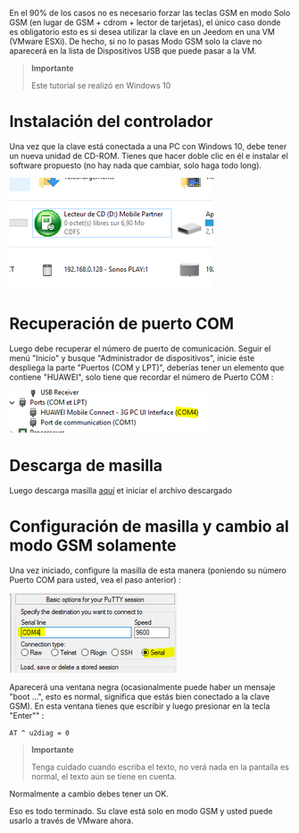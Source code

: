 En el 90% de los casos no es necesario forzar las teclas GSM en modo
Solo GSM (en lugar de GSM + cdrom + lector de tarjetas), el único caso
donde es obligatorio esto es si desea utilizar la clave en un
Jeedom en una VM (VMware ESXi). De hecho, si no lo pasas
Modo GSM solo la clave no aparecerá en la lista de
Dispositivos USB que puede pasar a la VM.

> **Importante**
>
> Este tutorial se realizó en Windows 10

Instalación del controlador 
========================

Una vez que la clave está conectada a una PC con Windows 10, debe tener un
nueva unidad de CD-ROM. Tienes que hacer doble clic en él e instalar el
software propuesto (no hay nada que cambiar, solo haga todo
long).

![gsmonly](images/gsmonly.PNG)

Recuperación de puerto COM 
========================

Luego debe recuperar el número de puerto de comunicación. Seguir
el menú "Inicio" y busque "Administrador de dispositivos", inicie
éste despliega la parte "Puertos (COM y LPT)", deberías tener
un elemento que contiene "HUAWEI", solo tiene que recordar el número de
Puerto COM :

![gsmonly2](images/gsmonly2.PNG)

Descarga de masilla 
=======================

Luego descarga masilla
[aquí](https://the.earth.li/~sgtatham/putty/latest/x86/putty.exe) et
iniciar el archivo descargado

Configuración de masilla y cambio al modo GSM solamente 
=======================================================

Una vez iniciado, configure la masilla de esta manera (poniendo su número
Puerto COM para usted, vea el paso anterior) :

![gsmonly3](images/gsmonly3.PNG)

Aparecerá una ventana negra (ocasionalmente puede haber un
mensaje "boot ...", esto es normal, significa que estás bien
conectado a la clave GSM). En esta ventana tienes que escribir y luego presionar
en la tecla "Enter"" :

    AT ^ u2diag = 0

> **Importante**
>
> Tenga cuidado cuando escriba el texto, no verá nada en
> la pantalla es normal, el texto aún se tiene en cuenta.

Normalmente a cambio debes tener un OK.

Eso es todo terminado. Su clave está solo en modo GSM y usted
puede usarlo a través de VMware ahora.
